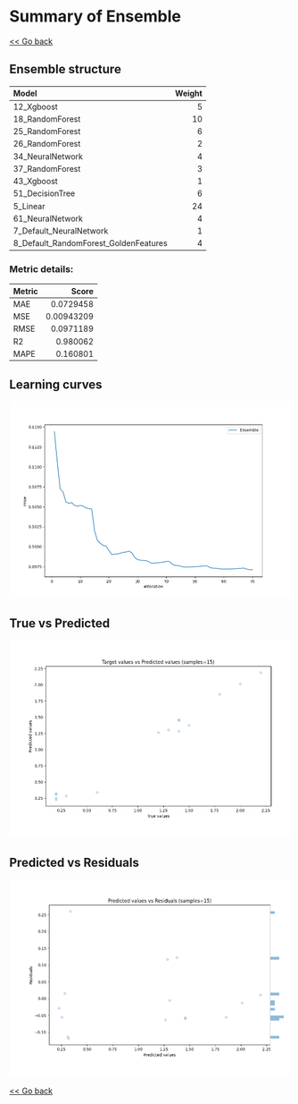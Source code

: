 # Summary of Ensemble

[<< Go back](../README.md)


## Ensemble structure
| Model                                 |   Weight |
|:--------------------------------------|---------:|
| 12_Xgboost                            |        5 |
| 18_RandomForest                       |       10 |
| 25_RandomForest                       |        6 |
| 26_RandomForest                       |        2 |
| 34_NeuralNetwork                      |        4 |
| 37_RandomForest                       |        3 |
| 43_Xgboost                            |        1 |
| 51_DecisionTree                       |        6 |
| 5_Linear                              |       24 |
| 61_NeuralNetwork                      |        4 |
| 7_Default_NeuralNetwork               |        1 |
| 8_Default_RandomForest_GoldenFeatures |        4 |

### Metric details:
| Metric   |      Score |
|:---------|-----------:|
| MAE      | 0.0729458  |
| MSE      | 0.00943209 |
| RMSE     | 0.0971189  |
| R2       | 0.980062   |
| MAPE     | 0.160801   |



## Learning curves
![Learning curves](learning_curves.png)
## True vs Predicted

![True vs Predicted](true_vs_predicted.png)


## Predicted vs Residuals

![Predicted vs Residuals](predicted_vs_residuals.png)



[<< Go back](../README.md)
